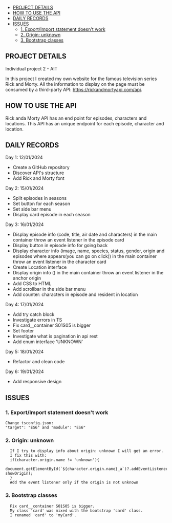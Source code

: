 
- [PROJECT DETAILS](#project-details)
- [HOW TO USE THE API](#how-to-use-the-api)
- [DAILY RECORDS](#daily-records)
- [ISSUES](#issues)
  - [1. Export/Import statement doesn't work](#1-exportimport-statement-doesnt-work)
  - [2. Origin: unknown](#2-origin-unknown)
  - [3. Bootstrap classes](#3-bootstrap-classes)

## PROJECT DETAILS

Individual project 2 - AIT

In this project I created my own website for the famous television series Rick and Morty.
All the information to display on the page must be consumed by a third-party API: <https://rickandmortyapi.com/api>.

## HOW TO USE THE API

Rick anda Morty API has an end point for episodes, characters and locations.
This API has an unique endpoint for each episode, character and location.

## DAILY RECORDS

Day 1: 12/01/2024

- Create a GitHub repository
- Discover API's structure
- Add Rick and Morty font

Day 2: 15/01/2024

- Split episodes in seasons
- Set button for each season
- Set side bar menu
- Display card episode in each season

Day 3: 16/01/2024

- Display episode info (code, title, air date and characters) in the main container throw an event listener in the episode card
- Display button in episode info for going back
- Display character info (image, name, species, status, gender, origin and episodes where appears(you can go on click)) in the main container throw an event listener in the character card
- Create Location interface
- Display origin info () in the main container throw an event listener in the anchor origin
- Add CSS to HTML
- Add scrollbar in the side bar menu
- Add counter: characters in episode and resident in location

Day 4: 17/01/2024

- Add try catch block
- Investigate errors in TS
- Fix card__container S01S05 is bigger
- Set footer
- Investigate what is pagination in api rest
- Add enum interface 'UNKNOWN'

Day 5: 18/01/2024

- Refactor and clean code

Day 6: 19/01/2024

- Add responsive design

## ISSUES

### 1. Export/Import statement doesn't work

    Change tsconfig.json:
    "target": "ES6" and "module": "ES6"

### 2. Origin: unknown

      If I try to display info about origin: unknown I will get an error.
      I fix this with:
      if(character.origin.name != 'unknown'){
        document.getElementById(`${character.origin.name}_a`)?.addEventListener('click', showOrigin);
      }
      Add the event listener only if the origin is not unknown

### 3. Bootstrap classes

      Fix card__container S01S05 is bigger.
      My class 'card' was mixed with the bootstrap 'card' class.
      I renamed 'card' to 'myCard'.
